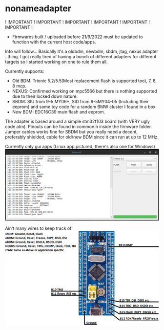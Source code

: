 # nonameadapter

! IMPORTANT ! IMPORTANT ! IMPORTANT ! IMPORTANT ! IMPORTANT ! IMPORTANT !
* Firmwares built / uploaded before 21/9/2022 must be updated to function with the current host code/apps.



Info will follow... Basically it's a oldbdm, newbdm, sbdm, jtag, nexus adapter ..thing.
I got really tired of having a bunch of different adapters for different targets so I started working on one to rule them all.

Currently supports:
* Old BDM: Trionic 5.2/5.5(Most replacement flash is supported too), 7, 8, 8 mcp.
* NEXUS: Confirmed working on mpc5566 but there is nothing supported due to their locked down nature.
* SBDM: SIU from 9-5 MY06+, SID from 9-5MY04-05 (Including their eeprom) and some toy code for a random BMW cluster I found in a box.
* New BDM: EDC16C39 main flash and eeprom.


The adapter is based around a simple stm32f103 board (with VERY ugly code atm).
Pinouts can be found in common.h inside the firmware folder.
Jumper cables works fine for SBDM but you really need a decent, preferably shielded, cable for old/new BDM since it can run at up to 12 MHz.

Currently only gui apps (Linux app pictured, there's also one for Windows)
![alt text](/bdmstuff.png)

Ain't many wires to keep track of:
![alt text](/pinout.png)
